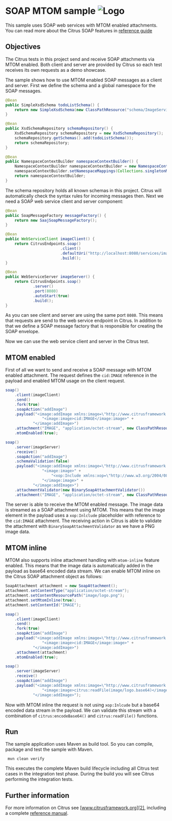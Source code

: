 SOAP MTOM sample ![Logo][1]
==============

This sample uses SOAP web services with MTOM enabled attachments. You can read more about the 
Citrus SOAP features in [reference guide][4]

Objectives
---------

The Citrus tests in this project send and receive SOAP attachments via MTOM enabled. Both client and server are provided by Citrus so
each test receives its own requests as a demo showcase.

The sample shows how to use MTOM enabled SOAP messages as a client and server. First we define the schema and a global namespace for the SOAP
messages.

```java
@Bean
public SimpleXsdSchema todoListSchema() {
    return new SimpleXsdSchema(new ClassPathResource("schema/ImageService.xsd"));
}

@Bean
public XsdSchemaRepository schemaRepository() {
    XsdSchemaRepository schemaRepository = new XsdSchemaRepository();
    schemaRepository.getSchemas().add(todoListSchema());
    return schemaRepository;
}

@Bean
public NamespaceContextBuilder namespaceContextBuilder() {
    NamespaceContextBuilder namespaceContextBuilder = new NamespaceContextBuilder();
    namespaceContextBuilder.setNamespaceMappings(Collections.singletonMap("image", "http://www.citrusframework.org/imageService"));
    return namespaceContextBuilder;
}
```
   
The schema repository holds all known schemas in this project. Citrus will automatically check the syntax rules for incoming messages
then. Next we need a SOAP web service client and server component:

```java
@Bean
public SoapMessageFactory messageFactory() {
    return new SaajSoapMessageFactory();
}

@Bean
public WebServiceClient imageClient() {
    return CitrusEndpoints.soap()
                        .client()
                        .defaultUri("http://localhost:8080/services/image")
                        .build();
}

@Bean
public WebServiceServer imageServer() {
    return CitrusEndpoints.soap()
            .server()
            .port(8080)
            .autoStart(true)
            .build();
}
```
    
As you can see client and server are using the same port `8080`. This means that requests are send to the web service endpoint in Citrus. In addition to that we define a SOAP message factory that is
responsible for creating the SOAP envelope. 

Now we can use the web service client and server in the Citrus test.

MTOM enabled
---------

First of all we want to send and receive a SOAP message with MTOM enabled attachment. The request defines the `cid:IMAGE` reference in the payload and enabled MTOM usage on the client request.
    
```java
soap()
    .client(imageClient)
    .send()
    .fork(true)
    .soapAction("addImage")
    .payload("<image:addImage xmlns:image=\"http://www.citrusframework.org/imageService\">" +
                "<image:image>cid:IMAGE</image:image>" +
            "</image:addImage>")
    .attachment("IMAGE", "application/octet-stream", new ClassPathResource("image/logo.png"))
    .mtomEnabled(true);

soap()
    .server(imageServer)
    .receive()
    .soapAction("addImage")
    .schemaValidation(false)
    .payload("<image:addImage xmlns:image=\"http://www.citrusframework.org/imageService\">" +
                "<image:image>" +
                    "<xop:Include xmlns:xop=\"http://www.w3.org/2004/08/xop/include\" href=\"cid:IMAGE\"/>" +
                "</image:image>" +
            "</image:addImage>")
    .attachmentValidator(new BinarySoapAttachmentValidator())
    .attachment("IMAGE", "application/octet-stream", new ClassPathResource("image/logo.png"));
```

The server is able to receive the MTOM enabled message. The image data is streamed as a SOAP attachment using MTOM. This means that the image element in the payload
uses a `xop:Inlclude` placeholder with reference to the `cid:IMAGE` attachment. The receiving action in Citrus is able to validate the attachment with `BinarySoapAttachmentValidator` as we have a
PNG image data.

MTOM inline
---------

MTOM also supports inline attachment handling with `mtom-inline` feature enabled. This means that the image data is automatically added in the payload as base64 encoded data stream.
We can enable MTOM inline on the Citrus SOAP attachment object as follows:
 
```java
SoapAttachment attachment = new SoapAttachment();
attachment.setContentType("application/octet-stream");
attachment.setContentResourcePath("image/logo.png");
attachment.setMtomInline(true);
attachment.setContentId("IMAGE");

soap()
    .client(imageClient)
    .send()
    .fork(true)
    .soapAction("addImage")
    .payload("<image:addImage xmlns:image=\"http://www.citrusframework.org/imageService\">" +
                "<image:image>cid:IMAGE</image:image>" +
            "</image:addImage>")
    .attachment(attachment)
    .mtomEnabled(true);

soap()
    .server(imageServer)
    .receive()
    .soapAction("addImage")
    .payload("<image:addImage xmlns:image=\"http://www.citrusframework.org/imageService\">" +
                "<image:image>citrus:readFile(image/logo.base64)</image:image>" +
            "</image:addImage>");
``` 

Now with MTOM inline the request is not using `xop:Inlcude` but a base64 encoded data stream in the payload. We can validate this stream with a combination of
`citrus:encodeBase64()` and `citrus:readFile()` functions.
        
Run
---------

The sample application uses Maven as build tool. So you can compile, package and test the
sample with Maven.
 
     mvn clean verify
    
This executes the complete Maven build lifecycle including all Citrus test cases in the integration test phase.
During the build you will see Citrus performing the integration tests.

Further information
---------

For more information on Citrus see [www.citrusframework.org][2], including
a complete [reference manual][3].

 [1]: https://www.citrusframework.org/img/brand-logo.png "Citrus"
 [2]: https://www.citrusframework.org
 [3]: https://www.citrusframework.org/reference/html/
 [4]: https://www.citrusframework.org/reference/html#soap
